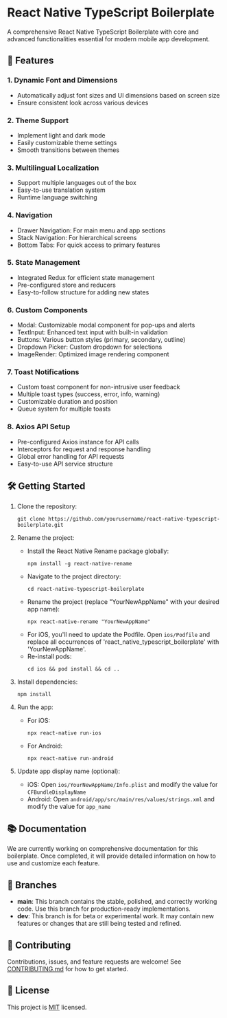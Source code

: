 # React Native TypeScript Boilerplate

A comprehensive React Native TypeScript Boilerplate with core and advanced functionalities essential for modern mobile app development.

## 🚀 Features

### 1. Dynamic Font and Dimensions

- Automatically adjust font sizes and UI dimensions based on screen size
- Ensure consistent look across various devices

### 2. Theme Support

- Implement light and dark mode
- Easily customizable theme settings
- Smooth transitions between themes

### 3. Multilingual Localization

- Support multiple languages out of the box
- Easy-to-use translation system
- Runtime language switching

### 4. Navigation

- Drawer Navigation: For main menu and app sections
- Stack Navigation: For hierarchical screens
- Bottom Tabs: For quick access to primary features

### 5. State Management

- Integrated Redux for efficient state management
- Pre-configured store and reducers
- Easy-to-follow structure for adding new states

### 6. Custom Components

- Modal: Customizable modal component for pop-ups and alerts
- TextInput: Enhanced text input with built-in validation
- Buttons: Various button styles (primary, secondary, outline)
- Dropdown Picker: Custom dropdown for selections
- ImageRender: Optimized image rendering component

### 7. Toast Notifications

- Custom toast component for non-intrusive user feedback
- Multiple toast types (success, error, info, warning)
- Customizable duration and position
- Queue system for multiple toasts

### 8. Axios API Setup

- Pre-configured Axios instance for API calls
- Interceptors for request and response handling
- Global error handling for API requests
- Easy-to-use API service structure

## 🛠 Getting Started

1. Clone the repository:

   ```
   git clone https://github.com/yourusername/react-native-typescript-boilerplate.git
   ```

2. Rename the project:

   - Install the React Native Rename package globally:
     ```
     npm install -g react-native-rename
     ```
   - Navigate to the project directory:
     ```
     cd react-native-typescript-boilerplate
     ```
   - Rename the project (replace "YourNewAppName" with your desired app name):
     ```
     npx react-native-rename "YourNewAppName"
     ```
   - For iOS, you'll need to update the Podfile. Open `ios/Podfile` and replace all occurrences of 'react_native_typescript_boilerplate' with 'YourNewAppName'.
   - Re-install pods:
     ```
     cd ios && pod install && cd ..
     ```

3. Install dependencies:

   ```
   npm install
   ```

4. Run the app:

   - For iOS:
     ```
     npx react-native run-ios
     ```
   - For Android:
     ```
     npx react-native run-android
     ```

5. Update app display name (optional):
   - iOS: Open `ios/YourNewAppName/Info.plist` and modify the value for `CFBundleDisplayName`
   - Android: Open `android/app/src/main/res/values/strings.xml` and modify the value for `app_name`

## 📚 Documentation

We are currently working on comprehensive documentation for this boilerplate. Once completed, it will provide detailed information on how to use and customize each feature.

## 🌿 Branches

- **main**: This branch contains the stable, polished, and correctly working code. Use this branch for production-ready implementations.
- **dev**: This branch is for beta or experimental work. It may contain new features or changes that are still being tested and refined.

## 🤝 Contributing

Contributions, issues, and feature requests are welcome! See [CONTRIBUTING.md](CONTRIBUTING.md) for how to get started.

## 📝 License

This project is [MIT](LICENSE) licensed.
